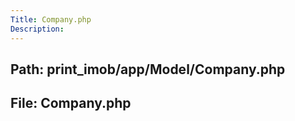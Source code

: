 ```yaml
---
Title: Company.php
Description:
---
```


## Path: print_imob/app/Model/Company.php
## File: Company.php
